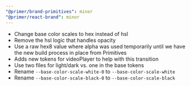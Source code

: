 ```yaml
---
"@primer/brand-primitives": minor
"@primer/react-brand": minor
---
```


- Change base color scales to hex instead of hsl
- Remove the hsl logic that handles opacity
- Use a raw hex8 value where alpha was used temporarily until we have the new build process in place from Primitives
- Adds new tokens for videoPlayer to help with this transition
- Use two files for light/dark vs. one in the base tokens
- Rename `--base-color-scale-white-0` to `--base-color-scale-white`
- Rename `--base-color-scale-black-0` to `--base-color-scale-black`
